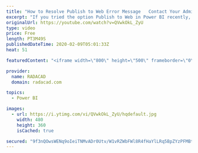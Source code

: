 ```yaml
---
title: "How to Resolve Publish to Web Error Message   Contact Your Admin to Enable Embed Code Creation"
excerpt: "If you tried the option Publish to Web in Power BI recently, you might have seen the error saying \"Contact Your Admin to Enable Embed Code Creation\". In this vidoe, I am going to talk about why you see this error message, what is the reason behind it, and how to get it resolved. read more about this"
originalUrl: https://youtube.com/watch?v=QVwkOkL_ZyU
type: video
price: Free
length: PT3M49S
publishedDateTime: 2020-02-09T05:01:33Z
heat: 51

featuredContent: "<iframe width=\"800\" height=\"500\" frameborder=\"0\" src=\"https://www.youtube.com/embed/QVwkOkL_ZyU\" allow=\"accelerometer; autoplay; encrypted-media; gyroscope; picture-in-picture\" allowfullscreen></iframe>"

provider:
  name: RADACAD
  domain: radacad.com

topics:
  - Power BI

images:
  - url: https://i.ytimg.com/vi/QVwkOkL_ZyU/hqdefault.jpg
    width: 480
    height: 360
    isCached: true

secured: "9f3nQOwsWENq9oIeiTNMvADr0Utv/W1vRZWbFWl8R4fHaYlLRq5BpZYzPFMBttlcUJo52kK4mwdTQKdEWsIypXsq3/3WqoxsTP95onLKfEWkPB+L8m8NoGI+gaqUKQeYrQVO6sG1gO9kvtXofcFBIA49o0UHmFvZjRXYpA0hXdoDnc2XIlYaZil9bdbG0i1gvS33iwkZz9bAIv3Q4f1VYUjbKFGU14iTV0bdIhnLh+UYEfPPvXGwXgBCxXzLJx/fDMY+nVDhOzKq+TLyIl4rQOaYz94+mROG6FHLC2XGVFbEUN+4vs7GuLrVdQLr+QX0lC07VM+3OFOf4ikE6sIIk1nhX+tkVEKJ2k8A/fWYxDQ/K/0oU47LHBULcRRQtH6yZFO1R5z+Yz37oBcj51zxhR6xC4/sP5RWei5dr7ZRAtM=;JAxBcEqsYkWdhXMMtG118Q=="
---
```


